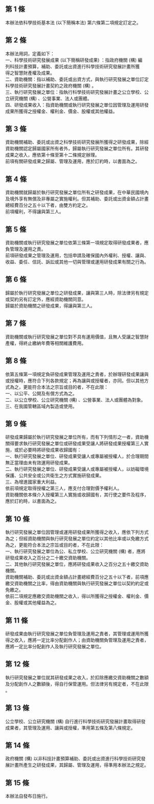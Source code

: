 第 1 條
-------
本辦法依科學技術基本法 (以下簡稱本法) 第六條第二項規定訂定之。

第 2 條
-------
本辦法用詞，定義如下：  
一、科學技術研究發展成果 (以下簡稱研發成果) ：指政府機關 (構) 編  
    列科技計畫預算，補助、委託或出資進行科學技術研究發展計畫所獲  
    得之智慧財產權及成果。  
二、資助機關：指以補助、委託或出資方式，與執行研究發展之單位訂定  
    科學技術研究發展計畫契約之政府機關 (構) 。  
三、執行研究發展之單位：指執行科學技術研究發展計畫之公立學校、公  
    立研究機關 (構) 、公營事業、法人或團體。  
四、研發成果收入：指資助機關或執行研究發展之單位因管理及運用研發  
    成果所獲得之授權金、權利金、價金、股權或其他權益。

第 3 條
-------
資助機關補助、委託或出資之科學技術研究發展所獲得之研發成果，除經  
資助機關認定歸屬國家所有者外，歸屬執行研究發展之單位所有。其研發  
成果之收入，應依第十條至第十二條規定辦理。  
前項有關研發成果之歸屬、管理及運用，應於訂約時，以書面為之。

第 4 條
-------
資助機關就歸屬於執行研究發展之單位所有之研發成果，在中華民國境內  
及境外享有無償及非專屬之實施權利。但其補助、委託或出資金額占計畫  
總經費百分之五十以下者，由雙方約定之。  
前項權利，不得讓與第三人。

第 5 條
-------
資助機關或執行研究發展之單位依第三條第一項規定取得研發成果者，應  
負管理及運用之責。  
前項研發成果之管理及運用，包括申請及確保國內外權利、授權、讓與、  
收益、委任、信託、訴訟或其他一切與管理或運用研發成果有關之行為。

第 6 條
-------
歸屬於執行研究發展之單位之研發成果，讓與第三人時，除法律另有規定  
或契約另有訂定外，應經資助機關同意。  
歸屬於資助機關之研發成果，得讓與第三人。

第 7 條
-------
資助機關或執行研究發展之單位對不具有運用價值，且無人受讓之智慧財  
產權，得終止繳納年費等相關維護費用。

第 8 條
-------
依第五條第一項規定負研發成果管理及運用之責者，於辦理研發成果讓與  
或授權時，應符合下列各款規定；再為讓與或授權者，亦同。但以其他方  
式為之，更能符合本法之宗旨或目的者，不在此限：  
一、以公平、公開及有償方式為之。  
二、以公立學校、公立研究機關 (構) 、公營事業、法人或團體為對象。  
三、在我國管轄區域內製造或使用。

第 9 條
-------
研發成果歸屬於執行研究發展之單位所有，而有下列情形之一者，資助機  
關得要求執行研究發展之單位或研發成果受讓人將研發成果授權第三人實  
施，或於必要時將研發成果收歸國有：  
一、執行研究發展之單位、研發成果受讓人或專屬被授權人，於合理期間  
    無正當理由未有效運用研發成果。  
二、執行研究發展之單位、研發成果受讓人或專屬被授權人，以妨礙環境  
    保護、公共安全或公共衛生之方式實施研發成果。  
三、為增進國家重大利益。  
依前項規定取得授權之第三人，應支付合理對價予權利人。  
資助機關依本條介入授權第三人實施或收歸國有，其行使之要件及程序，  
應於訂約時，以書面為之。

第 10 條
--------
執行研究發展之單位因管理或運用研發成果所獲得之收入，應依下列方式  
為之；但經資助機關與執行研究發展之單位約定以其他比率或以免繳方式  
為之，更能符合本法之宗旨或目的者，不在此限：  
一、執行研究發展之單位為公、私立學校、公立研究機關 (構) 者，應將  
    研發成果收入之百分之二十繳交資助機關。  
二、其他執行研究發展之單位，應將研發成果收入之百分之五十繳交資助  
    機關。  
資助機關補助、委託或出資金額占計畫總經費百分之五十以下者，前項應  
繳交資助機關之比率，得由資助機關與執行研究發展之單位以契約約定或  
免繳之。  
依前二項規定應繳交資助機關之收入，得以所獲得之授權金、權利金、價  
金、股權或其他權益為之。

第 11 條
--------
研發成果由執行研究發展之單位負管理及運用之責者，其管理或運用所獲  
得之收入，應將一定比率分配創作人；由資助機關負管理及運用之責者，  
應將一定比率分配創作人及執行研究發展之單位。

第 12 條
--------
執行研究發展之單位就其研發成果之收入，於扣除應繳交資助機關之數額  
及分配創作人之數額後，得自行保管運用。但法律另有規定者，不在此限  
。

第 13 條
--------
公立學校、公立研究機關 (構) 自行進行科學技術研究發展計畫取得研發  
成果者，其管理及運用、讓與或授權，準用第五條及第八條規定。

第 14 條
--------
政府機關 (構) 以非科技計畫預算補助、委託或出資進行科學技術研究發  
展計畫所產生之研發成果，其歸屬、管理及運用，得準用本辦法之規定。

第 15 條
--------
本辦法自發布日施行。


